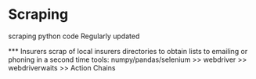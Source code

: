 # Scraping
scraping python code
Regularly updated

*** Insurers 
scrap of local insurers directories to obtain lists to emailing or phoning in a second time
tools: numpy/pandas/selenium >> webdriver >> webdriverwaits >> Action Chains




